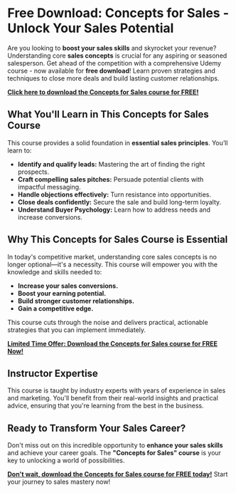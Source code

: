 # Free Download: Concepts for Sales - Unlock Your Sales Potential

Are you looking to **boost your sales skills** and skyrocket your revenue? Understanding core **sales concepts** is crucial for any aspiring or seasoned salesperson. Get ahead of the competition with a comprehensive Udemy course - now available for **free download**! Learn proven strategies and techniques to close more deals and build lasting customer relationships.

[**Click here to download the Concepts for Sales course for FREE!**](https://udemywork.com/concepts-for-sales)

## What You'll Learn in This Concepts for Sales Course

This course provides a solid foundation in **essential sales principles**. You’ll learn to:

*   **Identify and qualify leads:** Mastering the art of finding the right prospects.
*   **Craft compelling sales pitches:** Persuade potential clients with impactful messaging.
*   **Handle objections effectively:** Turn resistance into opportunities.
*   **Close deals confidently:** Secure the sale and build long-term loyalty.
*   **Understand Buyer Psychology:** Learn how to address needs and increase conversions.

## Why This Concepts for Sales Course is Essential

In today's competitive market, understanding core sales concepts is no longer optional—it's a necessity. This course will empower you with the knowledge and skills needed to:

*   **Increase your sales conversions.**
*   **Boost your earning potential.**
*   **Build stronger customer relationships.**
*   **Gain a competitive edge.**

This course cuts through the noise and delivers practical, actionable strategies that you can implement immediately.

[**Limited Time Offer: Download the Concepts for Sales course for FREE Now!**](https://udemywork.com/concepts-for-sales)

## Instructor Expertise

This course is taught by industry experts with years of experience in sales and marketing. You'll benefit from their real-world insights and practical advice, ensuring that you're learning from the best in the business.

## Ready to Transform Your Sales Career?

Don't miss out on this incredible opportunity to **enhance your sales skills** and achieve your career goals. The **"Concepts for Sales" course** is your key to unlocking a world of possibilities.

[**Don't wait, download the Concepts for Sales course for FREE today!**](https://udemywork.com/concepts-for-sales) Start your journey to sales mastery now!
